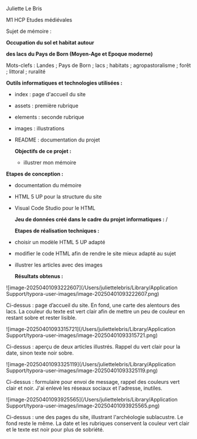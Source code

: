 Juliette Le Bris

M1 HCP Etudes médiévales



Sujet de mémoire : 

**Occupation du sol et habitat autour** 

**des lacs du Pays de Born (Moyen-Age et Epoque moderne)**



Mots-clefs : Landes ; Pays de Born ; lacs ; habitats ; agropastoralisme ; forêt ; littoral ; ruralité



**Outils informatiques et technologies utilisées :** 

- index : page d'accueil du site

- assets : première rubrique

- elements : seconde rubrique

- images : illustrations

- README : documentation du projet

  **Objectifs de ce projet :**

  - illustrer mon mémoire

********Etapes de conception :********

- documentation du mémoire

- HTML 5 UP pour la structure du site

- Visual Code Studio pour le HTML

  **Jeu de données créé dans le cadre du projet informatiques :**
  /

  **Etapes de réalisation techniques :**

- choisir un modèle HTML 5 UP adapté

- modifier le code HTML afin de rendre le site mieux adapté au sujet

- illustrer les articles avec des images

  

  **Résultats obtenus :**

![image-20250401093222607](/Users/juliettelebris/Library/Application Support/typora-user-images/image-20250401093222607.png)

Ci-dessus : page d’accueil du site. En fond, une carte des alentours des lacs. La couleur du texte est vert clair afin de mettre un peu de couleur en restant sobre et rester lisible.

![image-20250401093315721](/Users/juliettelebris/Library/Application Support/typora-user-images/image-20250401093315721.png)  

Ci-dessus : aperçu de deux articles illustrés. Rappel du vert clair pour la date, sinon texte noir sobre.

![image-20250401093325119](/Users/juliettelebris/Library/Application Support/typora-user-images/image-20250401093325119.png)

Ci-dessus : formulaire pour envoi de message, rappel des couleurs vert clair et noir.  J'ai enlevé les réseaux sociaux et l'adresse, inutiles.

![image-20250401093925565](/Users/juliettelebris/Library/Application Support/typora-user-images/image-20250401093925565.png)

Ci-dessus : une des pages du site, illustrant l'archéologie sublacustre. Le fond reste le même. La date et les rubriques conservent la couleur vert clair et le texte est noir pour plus de sobriété.